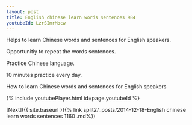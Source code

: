 ```yaml
---
layout: post
title: English chinese learn words sentences 984 
youtubeId: LzrSImrMocw
---
```

 
 
Helps to learn Chinese words and sentences for English speakers.

Opportunitiy to repeat the words sentences. 

Practice Chinese language. 
 
10 minutes practice every day. 
 
How to learn Chinese words and sentences for English speakers 
 
{% include youtubePlayer.html id=page.youtubeId %}
 
 
[Next]({{ site.baseurl }}{% link  split2/_posts/2014-12-18-English chinese learn words sentences 1160 .md%})
 
